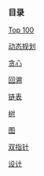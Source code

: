 ### 目录

<a href="LeetCode Top 100.md">Top 100</a>

<a href="动态规划.md">动态规划</a>

<a href="贪心.md">贪心</a>

<a href="回溯.md">回溯</a>

<a href="链表.md">链表</a>

<a href="树.md">树</a>

<a href="图.md">图</a>

<a href="双指针.md">双指针</a>

<a href="设计题.md">设计</a>

